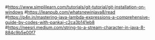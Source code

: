 #https://www.simplilearn.com/tutorials/git-tutorial/git-installation-on-windows
#https://leanpub.com/whatsnewinjava8/read
#https://p4n.in/mastering-java-lambda-expressions-a-comprehensive-guide-by-codes-with-pankaj-c2ca3b141eb8
#https://neesri.medium.com/string-to-a-stream-character-in-java-8-884c9b5e00f7